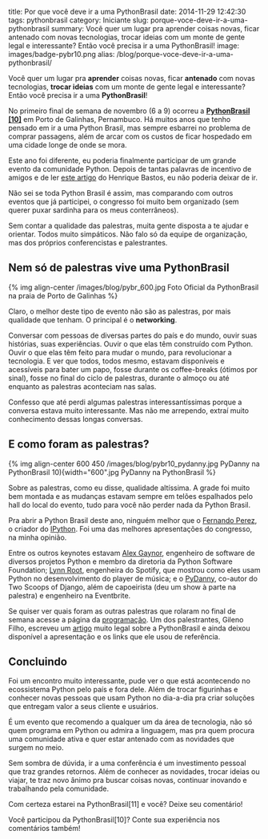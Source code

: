 title: Por que você deve ir a uma PythonBrasil
date: 2014-11-29 12:42:30
tags: pythonbrasil
category: Iniciante
slug: porque-voce-deve-ir-a-uma-pythonbrasil
summary: Você quer um lugar pra aprender coisas novas, ficar antenado com novas tecnologias, trocar ideias com um monte de gente legal e interessante? Então você precisa ir a uma PythonBrasil!
image: images/badge-pybr10.png
alias: /blog/porque-voce-deve-ir-a-uma-pythonbrasil/

Você quer um lugar pra **aprender** coisas novas, ficar **antenado** com novas tecnologias, **trocar ideias** com um monte de gente legal e interessante? Então você precisa ir a uma **PythonBrasil**!

No primeiro final de semana de novembro (6 a 9) ocorreu a [**PythonBrasil \[10\]**](http://2014.pythonbrasil.org.br/) em Porto de Galinhas, Pernambuco. Há muitos anos que tenho pensado em ir a uma Python Brasil, mas sempre esbarrei no problema de comprar passagens, além de arcar com os custos de ficar hospedado em uma cidade longe de onde se mora.

Este ano foi diferente, eu poderia finalmente participar de um grande evento da comunidade Python. Depois de tantas palavras de incentivo de amigos e de ler [este artigo](http://henriquebastos.net/porque-voce-precisa-ir-na-pythonbrasil-2014/#more-1352) do Henrique Bastos, eu não poderia deixar de ir.

<!-- PELICAN_END_SUMMARY -->

Não sei se toda Python Brasil é assim, mas comparando com outros eventos que já participei, o congresso foi muito bem organizado (sem querer puxar sardinha para os meus conterrâneos).

Sem contar a qualidade das palestras, muita gente disposta a te ajudar e orientar. Todos muito simpáticos. Não falo só da equipe de organização, mas dos próprios conferencistas e palestrantes.

Nem só de palestras vive uma PythonBrasil
-----------------------------------------

{% img align-center /images/blog/pybr_600.jpg Foto Oficial da PythonBrasil na praia de Porto de Galinhas %}

Claro, o melhor deste tipo de evento não são as palestras, por mais qualidade que tenham. O principal é o **networking**.

Conversar com pessoas de diversas partes do país e do mundo, ouvir suas histórias, suas experiências. Ouvir o que elas têm construído com Python. Ouvir o que elas têm feito para mudar o mundo, para revolucionar a tecnologia. E ver que todos, todos mesmo, estavam disponíveis e acessíveis para bater um papo, fosse durante os coffee-breaks (ótimos por sinal), fosse no final do ciclo de palestras, durante o almoço ou até enquanto as palestras aconteciam nas salas.

Confesso que até perdi algumas palestras interessantíssimas porque a conversa estava muito interessante. Mas não me arrependo, extraí muito conhecimento dessas longas conversas.

E como foram as palestras?
--------------------------

{% img align-center 600 450 /images/blog/pybr10_pydanny.jpg PyDanny na PythonBrasil 10){width="600".jpg PyDanny na PythonBrasil %}

Sobre as palestras, como eu disse, qualidade altíssima. A grade foi muito bem montada e as mudanças estavam sempre em telões espalhados pelo hall do local do evento, tudo para você não perder nada da Python Brasil.

Pra abrir a Python Brasil deste ano, ninguém melhor que o [Fernando Perez](https://twitter.com/fperez_org), o criador do [IPython](http://ipython.org/). Foi uma das melhores apresentações do congresso, na minha opinião.

Entre os outros keynotes estavam [Alex Gaynor](https://twitter.com/alex_gaynor), engenheiro de software de diversos projetos Python e membro da diretoria da Python Software Foundation; [Lynn Root](https://twitter.com/roguelynn), engenheira do Spotify, que mostrou como eles usam Python no desenvolvimento do player de música; e o [PyDanny](https://github.com/pydanny), co-autor do Two Scoops of Django, além de capoeirista (deu um show à parte na palestra) e engenheiro na Eventbrite.

Se quiser ver quais foram as outras palestras que rolaram no final de semana acesse a página da [programação](http://2014.pythonbrasil.org.br/schedule/). Um dos palestrantes, Gileno Filho, escreveu um [artigo](http://gilenofilho.com.br/minha-pythonbrasil10/) muito legal sobre a PythonBrasil e ainda deixou disponível a apresentação e os links que ele usou de referência.

Concluindo
----------

Foi um encontro muito interessante, pude ver o que está acontecendo no ecossistema Python pelo país e fora dele. Além de trocar figurinhas e conhecer novas pessoas que usam Python no dia-a-dia pra criar soluções que entregam valor a seus cliente e usuários.

É um evento que recomendo a qualquer um da área de tecnologia, não só quem programa em Python ou admira a linguagem, mas pra quem procura uma comunidade ativa e quer estar antenado com as novidades que surgem no meio.

Sem sombra de dúvida, ir a uma conferência é um investimento pessoal que traz grandes retornos. Além de conhecer as novidades, trocar ideias ou viajar, te traz novo ânimo pra buscar coisas novas, continuar inovando e trabalhando pela comunidade.

Com certeza estarei na PythonBrasil\[11\] e você? Deixe seu comentário!

Você participou da PythonBrasil\[10\]? Conte sua experiência nos comentários também!
